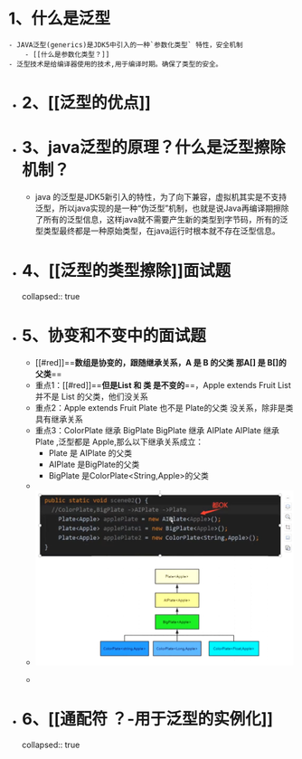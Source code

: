#  1、什么是泛型
	- JAVA泛型(generics)是JDK5中引入的一种`参数化类型` 特性，安全机制
		- [[什么是参数化类型？]]
	- 泛型技术是给编译器使用的技术,用于编译时期。确保了类型的安全。
- # 2、[[泛型的优点]]
- # 3、java泛型的原理？什么是泛型擦除机制？
	- java 的泛型是JDK5新引入的特性，为了向下兼容，虚拟机其实是不支持泛型，所以java实现的是一种“伪泛型”机制，也就是说Java再编译期擦除了所有的泛型信息，这样java就不需要产生新的类型到字节码，所有的泛型类型最终都是一种原始类型，在java运行时根本就不存在泛型信息。
- # 4、[[泛型的类型擦除]]面试题
  collapsed:: true
- # 5、协变和不变中的面试题
	- [[#red]]==**数组是协变的，跟随继承关系，A 是 B 的父类  那A[]  是 B[]的父类**==
	- 重点1：[[#red]]==**但是List  和 类 是不变的**==，Apple extends Fruit   List<Fruit>  并不是 List<Apple> 的父类，他们没关系
	- 重点2：Apple extends Fruit    Plate<Fruit>   也不是  Plate<Apple>的父类   没关系，除非是类具有继承关系
	- 重点3：ColorPlate 继承 BigPlate      BigPlate 继承 AIPlate     AIPlate  继承 Plate ,泛型都是 Apple,那么以下继承关系成立：
		- Plate<Apple> 是 AIPlate<Apple> 的父类
		- AIPlate<Apple> 是BigPlate<Apple>的父类
		- BigPlate<Apple> 是ColorPlate<String,Apple>的父类
	-
	- ![n_v24613e07e7a57490fb9b0f9d7d5ae1120.png](../assets/n_v24613e07e7a57490fb9b0f9d7d5ae1120_1644482987235_0.png)
	- ```
	  ```
- # 6、[[通配符  ？-用于泛型的实例化]]
  collapsed:: true